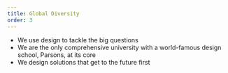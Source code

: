```yaml
---
title: Global Diversity
order: 3
---
```


- We use design to tackle the big questions
- We are the only comprehensive university with a world-famous design school, Parsons,
  at its core
- We design solutions that get to the future first